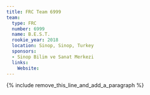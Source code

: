 ```yaml
---
title: FRC Team 6999
team:
  type: FRC
  number: 6999
  name: B.E.S.T.
  rookie_year: 2018
  location: Sinop, Sinop, Turkey
  sponsors:
  - Sinop Bilim ve Sanat Merkezi
  links:
    Website:
---
```


{% include remove_this_line_and_add_a_paragraph %}